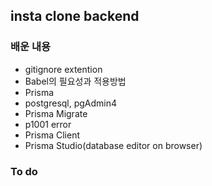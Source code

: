 ## insta clone backend

### 배운 내용

- gitignore extention
- Babel의 필요성과 적용방법
- Prisma
- postgresql, pgAdmin4
- Prisma Migrate
- p1001 error
- Prisma Client
- Prisma Studio(database editor on browser)

### To do
